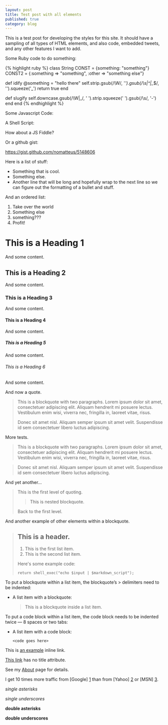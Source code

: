 ```yaml
---
layout: post
title: Test post with all elements
published: true
category: blog
---
```


This is a test post for developing the styles for this site. It should
have a sampling of all types of HTML elements, and also code, embedded tweets,
and any other features I want to add.

Some Ruby code to do something:

{% highlight ruby %}
class String
  CONST = {something: "something"}
  CONST2 = {:something => "something", :other => "something else"}

  def idify
    @something = "hello there"
    self.strip.gsub(/\W/, '_').gsub(/\s|^_*|_*$/, '').squeeze('_')
    return true
  end
  
  def slugify
    self.downcase.gsub(/\W|_/, ' ').strip.squeeze(' ').gsub(/\s/, '-')
  end
end
{% endhighlight %}

Some Javascript Code:



A Shell Script:


How about a JS Fiddle?

Or a github gist:

https://gist.github.com/nomatteus/5148606

Here is a list of stuff:

* Something that is cool.
* Something else. 
* Another line that will be long and hopefully wrap to the next line
so we can figure out the formatting of a bullet and stuff.

And an ordered list:

1. Take over the world
2. Something else
3. something???
4. Profit!

# This is a Heading 1

And some content.

## This is a Heading 2

And some content.

### This is a Heading 3

And some content.

#### This is a Heading 4

And some content.

##### This is a Heading 5

And some content.

###### This is a Heading 6

And some content.

And now a quote. 

> This is a blockquote with two paragraphs. Lorem ipsum dolor sit amet,
> consectetuer adipiscing elit. Aliquam hendrerit mi posuere lectus.
> Vestibulum enim wisi, viverra nec, fringilla in, laoreet vitae, risus.
> 
> Donec sit amet nisl. Aliquam semper ipsum sit amet velit. Suspendisse
> id sem consectetuer libero luctus adipiscing.

More tests.

> This is a blockquote with two paragraphs. Lorem ipsum dolor sit amet,
consectetuer adipiscing elit. Aliquam hendrerit mi posuere lectus.
Vestibulum enim wisi, viverra nec, fringilla in, laoreet vitae, risus.

> Donec sit amet nisl. Aliquam semper ipsum sit amet velit. Suspendisse
id sem consectetuer libero luctus adipiscing.

And yet another...

> This is the first level of quoting.
>
> > This is nested blockquote.
>
> Back to the first level.

And another example of other elements within a blockquote.

> ## This is a header.
> 
> 1.   This is the first list item.
> 2.   This is the second list item.
> 
> Here's some example code:
> 
>     return shell_exec("echo $input | $markdown_script");

To put a blockquote within a list item, the blockquote’s > delimiters need to be indented:

*   A list item with a blockquote:

    > This is a blockquote
    > inside a list item.

To put a code block within a list item, the code block needs to be indented twice — 8 spaces or two tabs:

*   A list item with a code block:

        <code goes here>

This is [an example](http://example.com/ "Title") inline link.

[This link](http://example.net/) has no title attribute.

See my [About](/about/) page for details.


I get 10 times more traffic from [Google] [1] than from
[Yahoo] [2] or [MSN] [3].


  [1]: http://google.com/        "Google"
  [2]: http://search.yahoo.com/  "Yahoo Search"
  [3]: http://search.msn.com/    "MSN Search"

*single asterisks*

_single underscores_

**double asterisks**

__double underscores__




